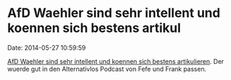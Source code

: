 AfD Waehler sind sehr intellent und koennen sich bestens artikul
================================================================

Date: 2014-05-27 10:59:59

[AfD Waehler sind sehr intellent und koennen sich bestens
artikulieren](https://www.youtube.com/watch?v=nOkyipo_jYM). Der wuerde
gut in den Alternativlos Podcast von Fefe und Frank passen.
